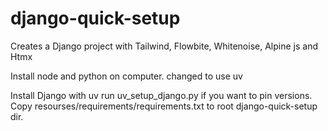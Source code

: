 # django-quick-setup
Creates a Django project with Tailwind, Flowbite, Whitenoise, Alpine js and Htmx

Install node and python on computer.
changed to use uv

Install Django with uv run uv_setup_django.py
if you want to pin versions. Copy resourses/requirements/requirements.txt to root django-quick-setup dir.
